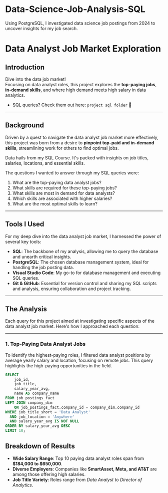 # Data-Science-Job-Analysis-SQL
Using PostgreSQL, I investigated data science job postings from 2024 to uncover insights for my job search.
# Data Analyst Job Market Exploration

## Introduction
Dive into the data job market!  
Focusing on data analyst roles, this project explores the **top-paying jobs**, **in-demand skills**, and where high demand meets high salary in data analytics.  

- SQL queries? Check them out here: `project sql folder` 💾

---

## Background
Driven by a quest to navigate the data analyst job market more effectively, this project was born from a desire to **pinpoint top-paid and in-demand skills**, streamlining work for others to find optimal jobs.  

Data hails from my SQL Course. It's packed with insights on job titles, salaries, locations, and essential skills.  

The questions I wanted to answer through my SQL queries were:  
1. What are the top-paying data analyst jobs?  
2. What skills are required for these top-paying jobs?  
3. What skills are most in demand for data analysts?  
4. Which skills are associated with higher salaries?  
5. What are the most optimal skills to learn?  

---

## Tools I Used
For my deep dive into the data analyst job market, I harnessed the power of several key tools:  

- **SQL**: The backbone of my analysis, allowing me to query the database and unearth critical insights.  
- **PostgreSQL**: The chosen database management system, ideal for handling the job posting data.  
- **Visual Studio Code**: My go-to for database management and executing SQL queries.  
- **Git & GitHub**: Essential for version control and sharing my SQL scripts and analysis, ensuring collaboration and project tracking.  

---

## The Analysis
Each query for this project aimed at investigating specific aspects of the data analyst job market. Here's how I approached each question:  

---

### 1. Top-Paying Data Analyst Jobs
To identify the highest-paying roles, I filtered data analyst positions by average yearly salary and location, focusing on remote jobs. This query highlights the high-paying opportunities in the field.  

```sql
SELECT
    job_id,
    job_title,
    salary_year_avg,
    name AS company_name
FROM job_postings_fact
LEFT JOIN company_dim 
    ON job_postings_fact.company_id = company_dim.company_id
WHERE job_title_short = 'Data Analyst'
  AND job_location = 'Anywhere'
  AND salary_year_avg IS NOT NULL
ORDER BY salary_year_avg DESC
LIMIT 10;
```
## Breakdown of Results

- **Wide Salary Range**: Top 10 paying data analyst roles span from **$184,000 to $650,000**.  
- **Diverse Employers**: Companies like **SmartAsset, Meta, and AT&T** are among those offering high salaries.  
- **Job Title Variety**: Roles range from *Data Analyst* to *Director of Analytics*.  


  
